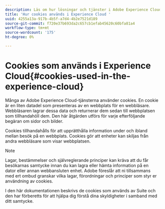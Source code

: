 ```yaml
---
description: Läs om hur lösningar och tjänster i Adobe Experience Cloud använder cookies.
title: 'Hur cookies används i Experience Cloud '
uuid: 4255a13a-917b-4b5f-a7d4-4b2e7521d189
source-git-commit: f720e37b693da2c657cb1efab45620c60bfa81a4
workflow-type: tm+mt
source-wordcount: '175'
ht-degree: 0%

---
```



# Cookies som används i Experience Cloud{#cookies-used-in-the-experience-cloud}

Många av Adobe Experience Cloud-tjänsterna använder cookies. En cookie är en liten datadel som presenteras av en webbplats för en webbläsare. Webbläsaren lagrar dessa data och returnerar dem sedan till webbplatsen som tillhandahöll dem. Den här åtgärden utförs för varje efterföljande begäran om sidor och bilder.

Cookies tillhandahålls för att upprätthålla information under och ibland mellan besök på en webbplats. Cookies gör att enheter kan skiljas från andra webbläsare som visar webbplatsen.

>[!NOTE]
>
>Lagar, bestämmelser och självreglerande principer kan kräva att du får besökarnas samtycke innan du kan lagra eller hämta information på en dator eller annan webbansluten enhet. Adobe föreslår att ni tillsammans med ert ombud granskar vilka lagar, förordningar och principer som styr er användning av cookies.

I den här dokumentationen beskrivs de cookies som används av Suite och den har förberetts för att hjälpa dig förstå dina skyldigheter i samband med ditt samtycke.
